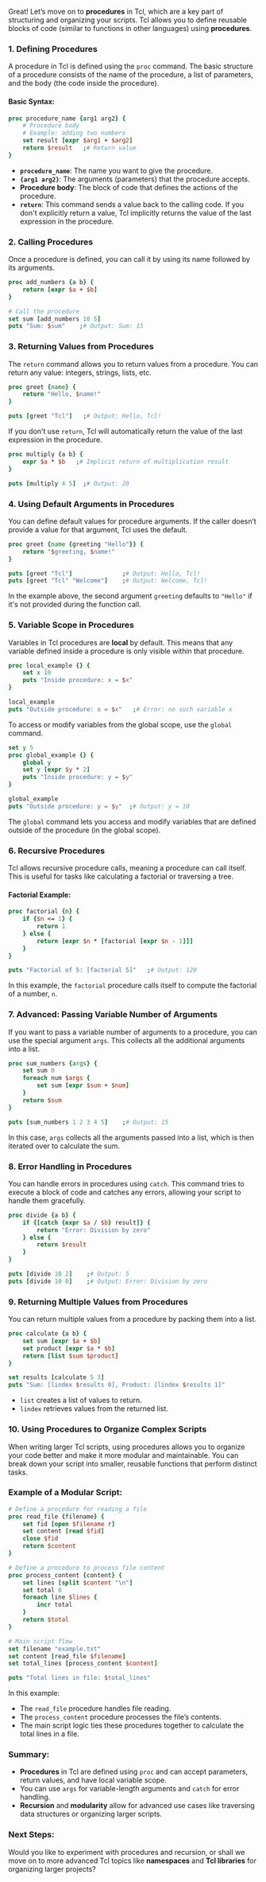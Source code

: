 Great! Let’s move on to **procedures** in Tcl, which are a key part of structuring and organizing your scripts. Tcl allows you to define reusable blocks of code (similar to functions in other languages) using **procedures**.

### 1. **Defining Procedures**

A procedure in Tcl is defined using the `proc` command. The basic structure of a procedure consists of the name of the procedure, a list of parameters, and the body (the code inside the procedure).

#### Basic Syntax:
```tcl
proc procedure_name {arg1 arg2} {
    # Procedure body
    # Example: adding two numbers
    set result [expr $arg1 + $arg2]
    return $result   ;# Return value
}
```

- **`procedure_name`**: The name you want to give the procedure.
- **`{arg1 arg2}`**: The arguments (parameters) that the procedure accepts.
- **Procedure body**: The block of code that defines the actions of the procedure.
- **`return`**: This command sends a value back to the calling code. If you don't explicitly return a value, Tcl implicitly returns the value of the last expression in the procedure.

### 2. **Calling Procedures**

Once a procedure is defined, you can call it by using its name followed by its arguments.

```tcl
proc add_numbers {a b} {
    return [expr $a + $b]
}

# Call the procedure
set sum [add_numbers 10 5]
puts "Sum: $sum"    ;# Output: Sum: 15
```

### 3. **Returning Values from Procedures**

The `return` command allows you to return values from a procedure. You can return any value: integers, strings, lists, etc.

```tcl
proc greet {name} {
    return "Hello, $name!"
}

puts [greet "Tcl"]   ;# Output: Hello, Tcl!
```

If you don't use `return`, Tcl will automatically return the value of the last expression in the procedure.

```tcl
proc multiply {a b} {
    expr $a * $b   ;# Implicit return of multiplication result
}

puts [multiply 4 5]  ;# Output: 20
```

### 4. **Using Default Arguments in Procedures**

You can define default values for procedure arguments. If the caller doesn’t provide a value for that argument, Tcl uses the default.

```tcl
proc greet {name {greeting "Hello"}} {
    return "$greeting, $name!"
}

puts [greet "Tcl"]              ;# Output: Hello, Tcl!
puts [greet "Tcl" "Welcome"]    ;# Output: Welcome, Tcl!
```

In the example above, the second argument `greeting` defaults to `"Hello"` if it's not provided during the function call.

### 5. **Variable Scope in Procedures**

Variables in Tcl procedures are **local** by default. This means that any variable defined inside a procedure is only visible within that procedure.

```tcl
proc local_example {} {
    set x 10
    puts "Inside procedure: x = $x"
}

local_example
puts "Outside procedure: x = $x"   ;# Error: no such variable x
```

To access or modify variables from the global scope, use the `global` command.

```tcl
set y 5
proc global_example {} {
    global y
    set y [expr $y * 2]
    puts "Inside procedure: y = $y"
}

global_example
puts "Outside procedure: y = $y"  ;# Output: y = 10
```

The `global` command lets you access and modify variables that are defined outside of the procedure (in the global scope).

### 6. **Recursive Procedures**

Tcl allows recursive procedure calls, meaning a procedure can call itself. This is useful for tasks like calculating a factorial or traversing a tree.

#### Factorial Example:
```tcl
proc factorial {n} {
    if {$n <= 1} {
        return 1
    } else {
        return [expr $n * [factorial [expr $n - 1]]]
    }
}

puts "Factorial of 5: [factorial 5]"   ;# Output: 120
```

In this example, the `factorial` procedure calls itself to compute the factorial of a number, `n`.

### 7. **Advanced: Passing Variable Number of Arguments**

If you want to pass a variable number of arguments to a procedure, you can use the special argument `args`. This collects all the additional arguments into a list.

```tcl
proc sum_numbers {args} {
    set sum 0
    foreach num $args {
        set sum [expr $sum + $num]
    }
    return $sum
}

puts [sum_numbers 1 2 3 4 5]    ;# Output: 15
```

In this case, `args` collects all the arguments passed into a list, which is then iterated over to calculate the sum.

### 8. **Error Handling in Procedures**

You can handle errors in procedures using `catch`. This command tries to execute a block of code and catches any errors, allowing your script to handle them gracefully.

```tcl
proc divide {a b} {
    if {[catch {expr $a / $b} result]} {
        return "Error: Division by zero"
    } else {
        return $result
    }
}

puts [divide 10 2]    ;# Output: 5
puts [divide 10 0]    ;# Output: Error: Division by zero
```

### 9. **Returning Multiple Values from Procedures**

You can return multiple values from a procedure by packing them into a list.

```tcl
proc calculate {a b} {
    set sum [expr $a + $b]
    set product [expr $a * $b]
    return [list $sum $product]
}

set results [calculate 5 3]
puts "Sum: [lindex $results 0], Product: [lindex $results 1]"
```

- `list` creates a list of values to return.
- `lindex` retrieves values from the returned list.

### 10. **Using Procedures to Organize Complex Scripts**

When writing larger Tcl scripts, using procedures allows you to organize your code better and make it more modular and maintainable. You can break down your script into smaller, reusable functions that perform distinct tasks.

### Example of a Modular Script:
```tcl
# Define a procedure for reading a file
proc read_file {filename} {
    set fid [open $filename r]
    set content [read $fid]
    close $fid
    return $content
}

# Define a procedure to process file content
proc process_content {content} {
    set lines [split $content "\n"]
    set total 0
    foreach line $lines {
        incr total
    }
    return $total
}

# Main script flow
set filename "example.txt"
set content [read_file $filename]
set total_lines [process_content $content]

puts "Total lines in file: $total_lines"
```

In this example:
- The `read_file` procedure handles file reading.
- The `process_content` procedure processes the file’s contents.
- The main script logic ties these procedures together to calculate the total lines in a file.

### Summary:
- **Procedures** in Tcl are defined using `proc` and can accept parameters, return values, and have local variable scope.
- You can use `args` for variable-length arguments and `catch` for error handling.
- **Recursion** and **modularity** allow for advanced use cases like traversing data structures or organizing larger scripts.

### Next Steps:
Would you like to experiment with procedures and recursion, or shall we move on to more advanced Tcl topics like **namespaces** and **Tcl libraries** for organizing larger projects?
